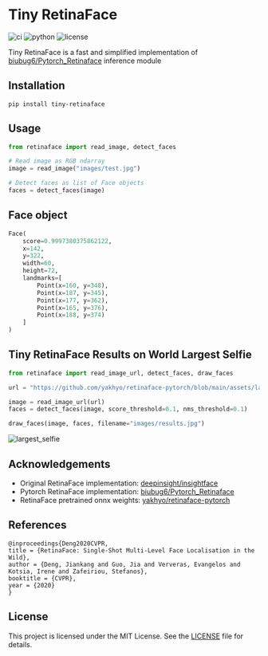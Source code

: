 # Tiny RetinaFace

![ci](https://github.com/ddfabbro/tiny-retinaface/actions/workflows/ci.yaml/badge.svg)
![python](https://img.shields.io/badge/python-3.9+-blue)
![license](https://img.shields.io/badge/license-MIT-blue)

Tiny RetinaFace is a fast and simplified implementation of [biubug6/Pytorch_Retinaface](https://github.com/biubug6/Pytorch_Retinaface) inference module

## Installation

```
pip install tiny-retinaface
```

## Usage

```python
from retinaface import read_image, detect_faces

# Read image as RGB ndarray
image = read_image("images/test.jpg")

# Detect faces as list of Face objects
faces = detect_faces(image)
```

## Face object

```python
Face(
    score=0.9997380375862122,
    x=142,
    y=322,
    width=60,
    height=72,
    landmarks=[
        Point(x=160, y=348),
        Point(x=187, y=345),
        Point(x=177, y=362),
        Point(x=165, y=376),
        Point(x=188, y=374)
    ]
)
```

## Tiny RetinaFace Results on World Largest Selfie

```python
from retinaface import read_image_url, detect_faces, draw_faces

url = "https://github.com/yakhyo/retinaface-pytorch/blob/main/assets/large_selfi.jpg?raw=true"

image = read_image_url(url)
faces = detect_faces(image, score_threshold=0.1, nms_threshold=0.1)

draw_faces(image, faces, filename="images/results.jpg")
```

![largest_selfie](https://github.com/ddfabbro/tiny-retinaface/blob/master/images/results.jpg?raw=true)

## Acknowledgements

- Original RetinaFace implementation: [deepinsight/insightface](https://github.com/deepinsight/insightface)
- Pytorch RetinaFace implementation: [biubug6/Pytorch_Retinaface](https://github.com/biubug6/Pytorch_Retinaface)
- RetinaFace pretrained onnx weights: [yakhyo/retinaface-pytorch](https://github.com/yakhyo/retinaface-pytorch)

## References

```
@inproceedings{Deng2020CVPR,
title = {RetinaFace: Single-Shot Multi-Level Face Localisation in the Wild},
author = {Deng, Jiankang and Guo, Jia and Ververas, Evangelos and Kotsia, Irene and Zafeiriou, Stefanos},
booktitle = {CVPR},
year = {2020}
}
```

## License

This project is licensed under the MIT License. See the [LICENSE](LICENSE) file for details.
